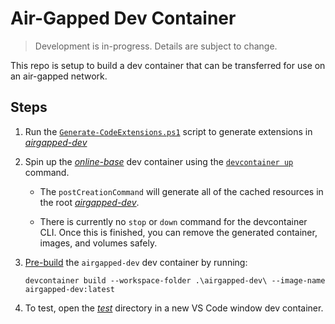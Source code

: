 # Air-Gapped Dev Container

> Development is in-progress. Details are subject to change.

This repo is setup to build a dev container that can be transferred for use on an air-gapped network.

## Steps

1. Run the [`Generate-CodeExtensions.ps1`](./Generate-CodeExtensions.ps1) script to generate extensions in [*airgapped-dev*](./airgapped-dev/)

2. Spin up the [*online-base*](./online-base/) dev container using the [`devcontainer up`](https://github.com/devcontainers/cli?tab=readme-ov-file#context) command.

    * The `postCreationCommand` will generate all of the cached resources in the root [*airgapped-dev*](./airgapped-dev/).

    * There is currently no `stop` or `down` command for the devcontainer CLI. Once this is finished, you can remove the generated container, images, and volumes safely.

3. [Pre-build](https://containers.dev/guide/prebuild) the `airgapped-dev` dev container by running:

    ```pwsh
    devcontainer build --workspace-folder .\airgapped-dev\ --image-name airgapped-dev:latest
    ```

4. To test, open the [*test*](./test) directory in a new VS Code window dev container.